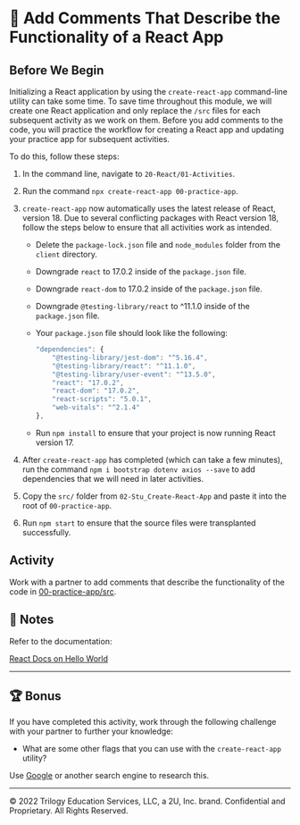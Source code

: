 # 📐 Add Comments That Describe the Functionality of a React App

## Before We Begin

Initializing a React application by using the `create-react-app` command-line utility can take some time. To save time throughout this module, we will create one React application and only replace the `/src` files for each subsequent activity as we work on them. Before you add comments to the code, you will practice the workflow for creating a React app and updating your practice app for subsequent activities.

To do this, follow these steps:

1. In the command line, navigate to `20-React/01-Activities`.

2. Run the command `npx create-react-app 00-practice-app`.

3. `create-react-app` now automatically uses the latest release of React, version 18. Due to several conflicting packages with React version 18, follow the steps below to ensure that all activities work as intended.

    * Delete the `package-lock.json` file and `node_modules` folder from the `client` directory.

    * Downgrade `react` to 17.0.2 inside of the `package.json` file.

    * Downgrade `react-dom` to 17.0.2 inside of the `package.json` file.

    * Downgrade `@testing-library/react` to ^11.1.0 inside of the `package.json` file.

    * Your `package.json` file should look like the following:

        ```js
        "dependencies": {
            "@testing-library/jest-dom": "^5.16.4",
            "@testing-library/react": "^11.1.0",
            "@testing-library/user-event": "^13.5.0",
            "react": "17.0.2",
            "react-dom": "17.0.2",
            "react-scripts": "5.0.1",
            "web-vitals": "^2.1.4"
        },
        ```

    * Run `npm install` to ensure that your project is now running React version 17.

4. After `create-react-app` has completed (which can take a few minutes), run the command `npm i bootstrap dotenv axios --save` to add dependencies that we will need in later activities.

5. Copy the `src/` folder from `02-Stu_Create-React-App` and paste it into the root of `00-practice-app`.

6. Run `npm start` to ensure that the source files were transplanted successfully.

## Activity

Work with a partner to add comments that describe the functionality of the code in [00-practice-app/src](../00-practice-app/src).

## 📝 Notes

Refer to the documentation:

[React Docs on Hello World](https://Reactjs.org/docs/hello-world.html)

---

## 🏆 Bonus

If you have completed this activity, work through the following challenge with your partner to further your knowledge:

* What are some other flags that you can use with the `create-react-app` utility?

Use [Google](https://www.google.com) or another search engine to research this.

---
© 2022 Trilogy Education Services, LLC, a 2U, Inc. brand. Confidential and Proprietary. All Rights Reserved.
